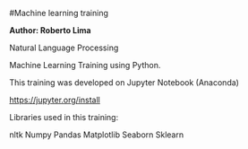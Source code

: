 #Machine learning training

**Author: Roberto Lima**

Natural Language Processing

Machine Learning Training using Python.

This training was developed on Jupyter Notebook (Anaconda)

https://jupyter.org/install

Libraries used in this training:

nltk
Numpy
Pandas
Matplotlib
Seaborn
Sklearn
